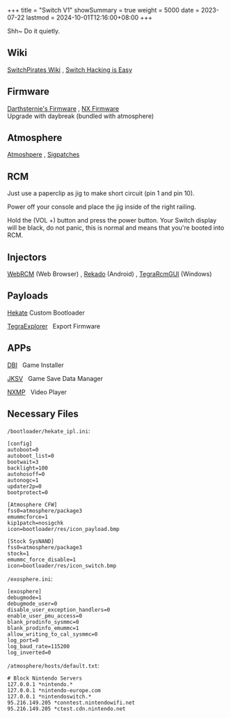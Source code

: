 +++
title       = "Switch V1"
showSummary = true
weight      = 5000
date        = 2023-07-22
lastmod     = 2024-10-01T12:16:00+08:00
+++

Shh~ Do it quietly.

<!--more-->

## Wiki

[SwitchPirates Wiki](https://www.reddit.com/r/SwitchPirates/wiki/index/)
, [Switch Hacking is Easy](https://rentry.co/SwitchHackingIsEasy)

## Firmware

[Darthsternie's Firmware](https://darthsternie.net/switch-firmwares/)
, [NX Firmware](https://github.com/THZoria/NX_Firmware)\
Upgrade with daybreak (bundled with atmosphere)

## Atmosphere

[Atmoshpere](https://github.com/Atmosphere-NX/Atmosphere/releases/latest)
, [Sigpatches](https://gbatemp.net/threads/sigpatches-for-atmosphere-hekate-fss0-fusee-package3.571543/)

## RCM

Just use a paperclip as jig to make short circuit (pin 1 and pin 10).

Power off your console and place the jig inside of the right railing.

Hold the (VOL +) button and press the power button.
Your Switch display will be black, do not panic, this is normal and
means that you're booted into RCM.

## Injectors

[WebRCM](https://github.com/webrcm/webrcm.github.io) (Web Browser)
, [Rekado](https://github.com/MenosGrante/Rekado/releases/latest) (Android)
, [TegraRcmGUI](https://github.com/eliboa/TegraRcmGUI/releases/latest) (Windows)

## Payloads

[Hekate](https://github.com/CTCaer/hekate/releases/latest/) Custom Bootloader

[TegraExplorer](https://github.com/suchmememanyskill/TegraExplorer/releases/latest/)
&nbsp;
Export Firmware

## APPs

[DBI](https://github.com/rashevskyv/dbi/releases/latest)
&nbsp;
Game Installer

[JKSV](https://github.com/J-D-K/JKSV/releases/latest)
&nbsp;
Game Save Data Manager

[NXMP](https://github.com/proconsule/nxmp/releases/latest)
&nbsp;
Video Player

## Necessary Files

`/bootloader/hekate_ipl.ini`:

```
[config]
autoboot=0
autoboot_list=0
bootwait=3
backlight=100
autohosoff=0
autonogc=1
updater2p=0
bootprotect=0

[Atmosphere CFW]
fss0=atmosphere/package3
emummcforce=1
kip1patch=nosigchk
icon=bootloader/res/icon_payload.bmp

[Stock SysNAND]
fss0=atmosphere/package3
stock=1
emummc_force_disable=1
icon=bootloader/res/icon_switch.bmp
```

`/exosphere.ini`:

```
[exosphere]
debugmode=1
debugmode_user=0
disable_user_exception_handlers=0
enable_user_pmu_access=0
blank_prodinfo_sysmmc=0
blank_prodinfo_emummc=1
allow_writing_to_cal_sysmmc=0
log_port=0
log_baud_rate=115200
log_inverted=0
```

`/atmosphere/hosts/default.txt`:

```
# Block Nintendo Servers
127.0.0.1 *nintendo.*
127.0.0.1 *nintendo-europe.com
127.0.0.1 *nintendoswitch.*
95.216.149.205 *conntest.nintendowifi.net
95.216.149.205 *ctest.cdn.nintendo.net
```


